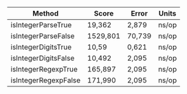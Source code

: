 | Method               | Score    | Error  | Units |
|----------------------|----------|--------|-------|
| isIntegerParseTrue   |   19,362 | 2,879  | ns/op |
| isIntegerParseFalse  | 1529,801 | 70,739 | ns/op |
| isIntegerDigitsTrue  |    10,59 | 0,621  | ns/op |
| isIntegerDigitsFalse |   10,492 | 2,095  | ns/op |
| isIntegerRegexpTrue  |  165,897 | 2,095  | ns/op |
| isIntegerRegexpFalse |  171,990 | 2,095  | ns/op |